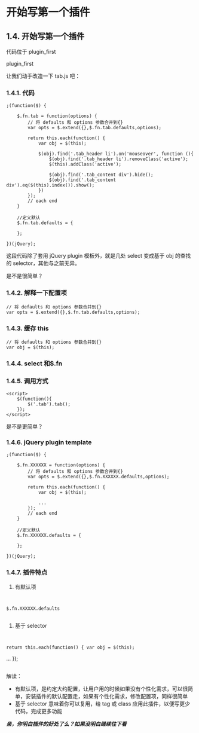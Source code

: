 # 开始写第一个插件

## 1.4\. 开始写第一个插件

代码位于 plugin_first

plugin_first

让我们动手改造一下 tab.js 吧：

### 1.4.1\. 代码

```
;(function($) { 

    $.fn.tab = function(options) {
        // 将 defaults 和 options 参数合并到{}
        var opts = $.extend({},$.fn.tab.defaults,options);

        return this.each(function() {
            var obj = $(this);

            $(obj).find('.tab_header li').on('mouseover', function (){
                $(obj).find('.tab_header li').removeClass('active');
                $(this).addClass('active');

                $(obj).find('.tab_content div').hide();
                $(obj).find('.tab_content div').eq($(this).index()).show();
            })      
        });
        // each end
    }

    //定义默认
    $.fn.tab.defaults = {

    };

})(jQuery); 
```

这段代码除了套用 jQuery plugin 模板外，就是几处 select 变成基于 obj 的查找的 selector，其他与之前无异。

是不是很简单？

### 1.4.2\. 解释一下配置项

```
// 将 defaults 和 options 参数合并到{}
var opts = $.extend({},$.fn.tab.defaults,options); 
```

### 1.4.3\. 缓存 this

```
// 将 defaults 和 options 参数合并到{}
var obj = $(this); 
```

### 1.4.4\. select 和$.fn

### 1.4.5\. 调用方式

```
<script>
    $(function(){
        $('.tab').tab();
    });
</script> 
```

是不是更简单？

### 1.4.6\. jQuery plugin template

```
;(function($) { 

    $.fn.XXXXXX = function(options) {
        // 将 defaults 和 options 参数合并到{}
        var opts = $.extend({},$.fn.XXXXXX.defaults,options);

        return this.each(function() {
            var obj = $(this);

            ...
        });
        // each end
    }

    //定义默认
    $.fn.XXXXXX.defaults = {

    };

})(jQuery); 
```

### 1.4.7\. 插件特点

1.  有默认项

```
``` 
```

$.fn.XXXXXX.defaults

```
``` 
```

1.  基于 selector

```
``` 
```

return this.each(function() { var obj = $(this);

```
 ...
});
``` 
```

解读：

*   有默认项，是约定大约配置，让用户用的时候如果没有个性化需求，可以很简单，安装插件的默认配置走，如果有个性化需求，修改配置项，同样很简单
*   基于 selector 意味着你可以复用，给 tag 或 class 应用此插件，以便写更少代码，完成更多功能

***亲，你明白插件的好处了么？如果没明白继续往下看***